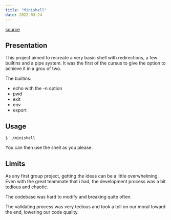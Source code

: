 ```yaml
---
title: "Minishell"
date: 2022-03-24
---
```


[source](https://github.com/antoinelemarchand/minishell)

## Presentation
This project aimed to recreate a very basic shell with redirections, a few builtins and a pipe system.
It was the first of the cursus to give the option to achieve it in a grou of two.

The builtins:
- echo with the -n option
- pwd
- exit
- env
- export

## Usage
```
$ ./minishell
```
You can then use the shell as you please.

## Limits
As any first group project, getting the ideas can be a little overwhelming. Even with the great teammate that i had, the development process was a bit tedious and chaotic.

The codebase was hard to modify and breaking quite often.

The validating process was very tedious and took a toll on our moral toward the end, lowering our code quality.
